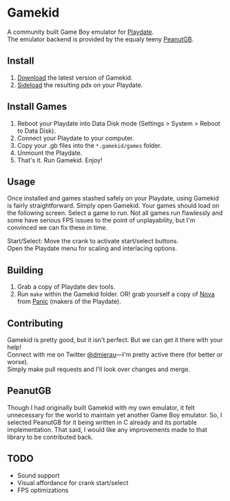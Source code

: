 # Gamekid
A community built Game Boy emulator for [Playdate](https://play.date).  
The emulator backend is provided by the equaly teeny [PeanutGB](https://github.com/deltabeard/Peanut-GB).

## Install
1. [Download](https://github.com/mierau/gamekid/releases/) the latest version of Gamekid.
2. [Sideload](https://play.date/account/sideload/) the resulting pdx on your Playdate.

## Install Games
1. Reboot your Playdate into Data Disk mode (Settings > System > Reboot to Data Disk).
2. Connect your Playdate to your computer.
3. Copy your .gb files into the `*.gamekid/games` folder.
4. Unmount the Playdate.
5. That's it. Run Gamekid. Enjoy!

## Usage
Once installed and games stashed safely on your Playdate, using Gamekid is fairly straightforward. Simply open Gamekid.
Your games should load on the following screen. Select a game to run. Not all games run flawlessly and some have serious
FPS issues to the point of unplayability, but I'm convinced we can fix these in time.

Start/Select: Move the crank to activate start/select buttons.  
Open the Playdate menu for scaling and interlacing options.

## Building
1. Grab a copy of Playdate dev tools.
2. Run `make` within the Gamekid folder. OR! grab yourself a copy of [Nova](https://nova.app) from [Panic](https://panic.com) (makers of the Playdate).

## Contributing
Gamekid is pretty good, but it isn't perfect. But we can get it there with your help!  
Connect with me on Twitter [@dmierau](https://twitter.com/dmierau)—I'm pretty active there (for better or worse).  
Simply make pull requests and I'll look over changes and merge.

## PeanutGB
Though I had originally built Gamekid with my own emulator, it felt unnecessary for the world to
maintain yet another Game Boy emulator. So, I selected PeanutGB for it being written in C already
and its portable implementation. That said, I would like any improvements made to that library
to be contributed back.

## TODO
- Sound support
- Visual affordance for crank start/select
- FPS optimizations
